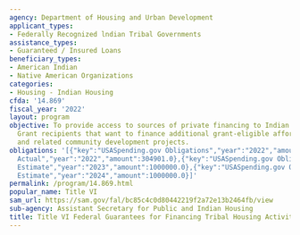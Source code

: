 ```yaml
---
agency: Department of Housing and Urban Development
applicant_types:
- Federally Recognized lndian Tribal Governments
assistance_types:
- Guaranteed / Insured Loans
beneficiary_types:
- American Indian
- Native American Organizations
categories:
- Housing - Indian Housing
cfda: '14.869'
fiscal_year: '2022'
layout: program
objective: To provide access to sources of private financing to Indian Housing Block
  Grant recipients that want to finance additional grant-eligible affordable housing
  and related community development projects.
obligations: '[{"key":"USASpending.gov Obligations","year":"2022","amount":0.0},{"key":"SAM.gov
  Actual","year":"2022","amount":304901.0},{"key":"USASpending.gov Obligations","year":"2023","amount":0.0},{"key":"SAM.gov
  Estimate","year":"2023","amount":1000000.0},{"key":"USASpending.gov Obligations","year":"2024","amount":0.0},{"key":"SAM.gov
  Estimate","year":"2024","amount":1000000.0}]'
permalink: /program/14.869.html
popular_name: Title VI
sam_url: https://sam.gov/fal/bc85c4c0d80442219f2a72e13b2464fb/view
sub-agency: Assistant Secretary for Public and Indian Housing
title: Title VI Federal Guarantees for Financing Tribal Housing Activities
---
```

